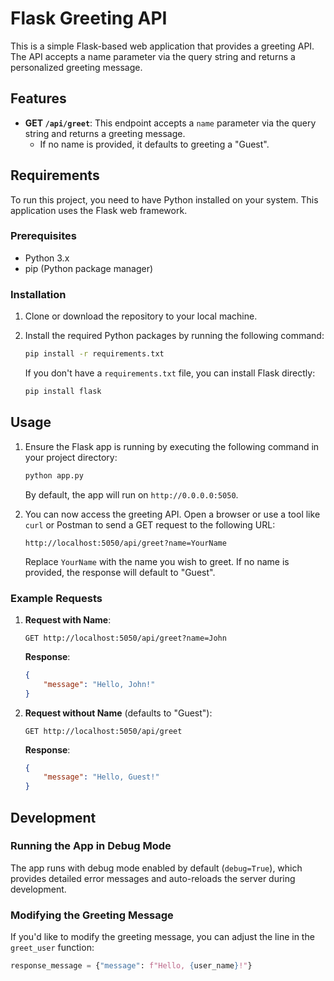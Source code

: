 # Flask Greeting API

This is a simple Flask-based web application that provides a greeting API. The API accepts a name parameter via the query string and returns a personalized greeting message.

## Features

- **GET `/api/greet`**: This endpoint accepts a `name` parameter via the query string and returns a greeting message.
  - If no name is provided, it defaults to greeting a "Guest".
  
## Requirements

To run this project, you need to have Python installed on your system. This application uses the Flask web framework.

### Prerequisites

- Python 3.x
- pip (Python package manager)

### Installation

1. Clone or download the repository to your local machine.
2. Install the required Python packages by running the following command:

    ```bash
    pip install -r requirements.txt
    ```

    If you don't have a `requirements.txt` file, you can install Flask directly:

    ```bash
    pip install flask
    ```

## Usage

1. Ensure the Flask app is running by executing the following command in your project directory:

    ```bash
    python app.py
    ```

    By default, the app will run on `http://0.0.0.0:5050`.

2. You can now access the greeting API. Open a browser or use a tool like `curl` or Postman to send a GET request to the following URL:

    ```http
    http://localhost:5050/api/greet?name=YourName
    ```

    Replace `YourName` with the name you wish to greet. If no name is provided, the response will default to "Guest".

### Example Requests

1. **Request with Name**:

    ```http
    GET http://localhost:5050/api/greet?name=John
    ```

    **Response**:

    ```json
    {
        "message": "Hello, John!"
    }
    ```

2. **Request without Name** (defaults to "Guest"):

    ```http
    GET http://localhost:5050/api/greet
    ```

    **Response**:

    ```json
    {
        "message": "Hello, Guest!"
    }
    ```

## Development

### Running the App in Debug Mode

The app runs with debug mode enabled by default (`debug=True`), which provides detailed error messages and auto-reloads the server during development.

### Modifying the Greeting Message

If you'd like to modify the greeting message, you can adjust the line in the `greet_user` function:

```python
response_message = {"message": f"Hello, {user_name}!"}
```

